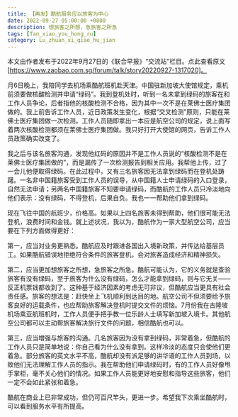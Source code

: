 ```yaml
---
title: 【再发】酷航服务应以旅客为中心
date: 2022-09-27 05:00:00 +0800 
description: 想旅客之所想，急旅客之所急
tags: [Tan_xiao_you_hong_ru]
category: Lu_zhuan_xi_qiao_hu_jian
---
```

本文由作者发布于2022年9月27日的《联合早报》“交流站”栏目。点此查看原文[https://www.zaobao.com.sg/forum/talk/story20220927-1317020]。  

月6日晚上，我陪同学去机场乘酷航班机赴天津。中国驻新加坡大使馆规定，乘机前须要做核酸检测并申请“绿码”。我到登机处时，听到一名未拿到绿码的旅客在和工作人员争论，后者指他的核酸检测不合格，因为其中一次不是在莱佛士医疗集团做的。我上前告诉工作人员，近日政策发生变化，根据“交叉检测”原则，只能在莱佛士医疗集团做一次检测。工作人员随即拿出一本应是航空公司的规定，说上面写着两次核酸检测都须在莱佛士医疗集团做。我只好打开大使馆的网页，告诉工作人员政策确实改变了。

我之后与该名旅客沟通，发现他红码的原因并不是工作人员说的“核酸检测不是在莱佛士医疗集团做的”，而是漏传了一次检测报告到相关应用。我帮他上传，过了一会儿他便取得绿码。在此过程中，又有三名旅客因无法拿到绿码而在登机处踌躇。一名非中国籍旅客受到工作人员的误导，从中国籍人士申请绿码的入口登录，自然无法申请；另两名中国籍旅客不知要申请绿码，而酷航的工作人员只冷淡地向他们表示：没有绿码，不得登机，后果自负。我也一一帮助他们拿到绿码。

现在飞往中国的航班少，价格高。如果以上四名旅客未得到帮助，他们很可能无法登机，浪费时间和金钱。就上述状况，我以为，酷航作为一家大型航空公司，应当要在下列方面做得更好：

第一，应当对业务更熟悉。酷航应及时跟进各国出入境新政策，并传达给基层员工。如果酷航错误地拒绝符合条件的旅客登机，会对旅客造成经济和精神损失。

第二，应当更加想旅客之所想，急旅客之所急。酷航可能认为，它的义务就是查验旅客有没有绿码，至于旅客为什么没有绿码，怎么才能拿到绿码，则与它无关——反正机票钱都收到了。这种基于经济因素的考虑无可非议，但酷航应当更具有社会责任感。旅客的想法是：赶快坐上飞机顺利到达目的地。航空公司不但须要给予旅客良好的运载条件，也应帮助旅客解决登机时提交文件的烦恼。7月份我在吉隆坡机场乘亚航班机时，工作人员便手把手教一位乐龄人士填写新加坡入境卡。其他航空公司都可以主动帮旅客解决旅行文件的问题，相信酷航也可以。

第三，应当增强与旅客的沟通。几名旅客因为没有拿到绿码，非常着急，但酷航的工作人员只是简单地说：你自己看为什么没有拿到。这样冷淡的态度只会使他们更着急。部分旅客的英文水平不高，酷航却没有派足够的讲华语的工作人员到场，以致他们无法理解工作人员的指示。我在帮助他们申请绿码时，有的工作人员好像甩手掌柜，毫不关心他们的情况。如果工作人员能更好地安慰和指导这些旅客，他们一定不会如此紧张和着急。

酷航在商业上已非常成功，但仍可百尺竿头，更进一步。希望我下次乘坐酷航时，可以看到服务水平有所提高。